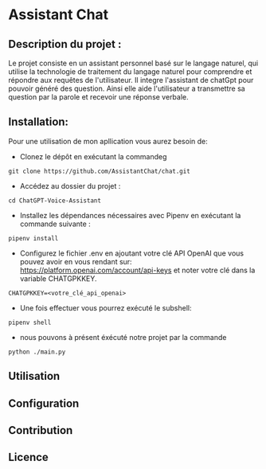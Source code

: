 # Assistant Chat

## Description du projet :

  Le projet consiste en un assistant personnel basé sur le langage naturel, qui utilise la technologie de traitement du langage naturel pour comprendre et répondre aux requêtes de l'utilisateur. Il integre l'assistant de chatGpt pour pouvoir généré des question. Ainsi elle aide l'utilisateur a transmettre sa question par la parole et recevoir une réponse verbale.
## Installation:

  Pour une utilisation de mon apllication vous aurez besoin de:
  + Clonez le dépôt en exécutant la commandeg
  ```
  git clone https://github.com/AssistantChat/chat.git
  ```
  + Accédez au dossier du projet :
  ```
  cd ChatGPT-Voice-Assistant
  ```
  + Installez les dépendances nécessaires avec Pipenv en exécutant la commande suivante :
 ```
 pipenv install
 ```
 + Configurez le fichier .env en ajoutant votre clé API OpenAI que vous pouvez avoir en vous rendant sur: https://platform.openai.com/account/api-keys et noter votre clé dans la variable CHATGPKKEY.
 ```
 CHATGPKKEY=<votre_clé_api_openai>
```

+ Une fois effectuer vous pourrez exécuté le subshell:
```
pipenv shell
```
+ nous pouvons à présent éxécuté notre projet par la commande 
```
python ./main.py
```
## Utilisation
## Configuration
## Contribution 
## Licence 
